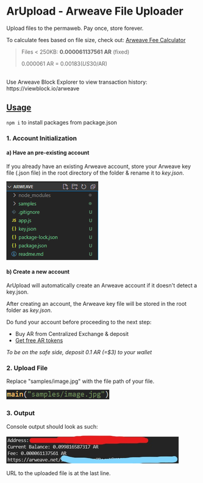 # ArUpload - Arweave File Uploader

Upload files to the permaweb. Pay once, store forever. 
<br>

To calculate fees based on file size, check out: [Arweave Fee Calculator](https://55mcexhgg4xql3l6xy4aoz2dzm23zghryqakakwtagj5djcm.arweave.net/71giX-OY-3LwXtfr44B2dDyzW8mPHEAKA-q0wGT0aRM)

> Files < 250KB: **0.000061137561 AR** (fixed)
>
> 0.000061 AR = $0.00183 (US$30/AR)
<br>
Use Arweave Block Explorer to view transaction history: https://viewblock.io/arweave



## <u>Usage</u>

`npm i` to install packages from package.json



### 1. Account Initialization

#### a) Have an pre-existing account

If you already have an existing Arweave account, store your Arweave key file (.json file) in the root directory of the folder & rename it to *key.json*. 

![image-20220310165738727](Assets/file-structure.png)

#### b) Create a new account

ArUpload will automatically create an Arweave account if it doesn't detect a key.json.

After creating an account, the Arweave key file will be stored in the root folder as *key.json*.

Do fund your account before proceeding to the next step:

- Buy AR from Centralized Exchange & deposit 
- [Get free AR tokens](https://faucet.arweave.net/)



*To be on the safe side, deposit 0.1 AR (=$3) to your wallet*



### 2. Upload File

Replace "samples/image.jpg" with the file path of your file.

 ![image-20220310165443838](Assets/code-1.png)



### 3. Output

Console output should look as such:

![image-20220310170216525](Assets/output.jpg)

URL to the uploaded file is at the last line.

















